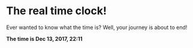 # The real time clock!

Ever wanted to know what the time is? Well, your journey is about to end!

**The time is Dec 13, 2017, 22:11**